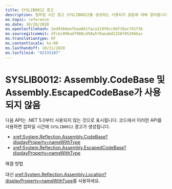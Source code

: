 ```yaml
---
title: SYSLIB0012 경고
description: 컴파일 시간 경고 SYSLIB0012를 생성하는 사용되지 않음에 대해 알아봅니다.
ms.topic: reference
ms.date: 10/20/2020
ms.openlocfilehash: 2ed93b6eefbaa861faca319f0cc9bf19ac741f3b
ms.sourcegitcommit: dfcbc096ad7908cd58a5f0aeabd2256f05266bac
ms.translationtype: HT
ms.contentlocale: ko-KR
ms.lasthandoff: 10/21/2020
ms.locfileid: "92333107"
---
```

# <a name="syslib0012-assemblycodebase-and-assemblyescapedcodebase-are-obsolete"></a>SYSLIB0012: Assembly.CodeBase 및 Assembly.EscapedCodeBase가 사용되지 않음

다음 API는 .NET 5.0부터 사용되지 않는 것으로 표시됩니다. 코드에서 이러한 API를 사용하면 컴파일 시간에 `SYSLIB0012` 경고가 생성됩니다.

- <xref:System.Reflection.Assembly.CodeBase?displayProperty=nameWithType>
- <xref:System.Reflection.Assembly.EscapedCodeBase?displayProperty=nameWithType>

해결 방법

대신 <xref:System.Reflection.Assembly.Location?displayProperty=nameWithType>를 사용하세요.
